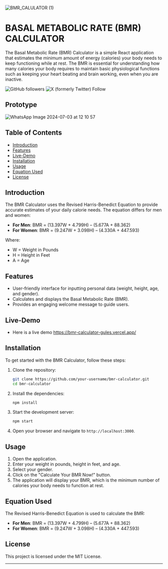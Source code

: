![BMR_CALULATOR (1)](https://github.com/chikezie22/bmr-calculator/assets/71356137/6b0e3e40-2edb-4246-af18-da8a9f6e7883)


# BASAL METABOLIC RATE (BMR) CALCULATOR

The Basal Metabolic Rate (BMR) Calculator is a simple React application that estimates the minimum amount of energy (calories) your body needs to keep functioning while at rest. The BMR is essential for understanding how many calories your body requires to maintain basic physiological functions such as keeping your heart beating and brain working, even when you are inactive.


![GitHub followers](https://img.shields.io/github/followers/chikezie22)  ![X (formerly Twitter) Follow](https://img.shields.io/twitter/follow/chikezie_simon?style=flat&logo=x&logoColor=%23000000&logoSize=auto)

## Prototype
![WhatsApp Image 2024-07-03 at 12 10 57](https://github.com/chikezie22/bmr-calculator/assets/71356137/05404cae-e97d-49ba-b536-fb77818c4893)



## Table of Contents
- [Introduction](#introduction)
- [Features](#features)
- [Live-Demo](#live-demo)
- [Installation](#installation)
- [Usage](#usage)
- [Equation Used](#equation-used)
- [License](#license)

## Introduction <a id="introduction"></a>

The BMR Calculator uses the Revised Harris-Benedict Equation to provide accurate estimates of your daily calorie needs. The equation differs for men and women:

- **For Men**: BMR = (13.397W + 4.799H) – (5.677A + 88.362)
- **For Women**: BMR = (9.247W + 3.098H) – (4.330A + 447.593)

Where:
- W = Weight in Pounds
- H = Height in Feet
- A = Age

## Features

- User-friendly interface for inputting personal data (weight, height, age, and gender).
- Calculates and displays the Basal Metabolic Rate (BMR).
- Provides an engaging welcome message to guide users.

## Live-Demo
- Here is a live demo
https://bmr-calculator-gules.vercel.app/

## Installation

To get started with the BMR Calculator, follow these steps:

1. Clone the repository:
   ```bash
   git clone https://github.com/your-username/bmr-calculator.git
   cd bmr-calculator
   ```

2. Install the dependencies:
   ```bash
   npm install
   ```

3. Start the development server:
   ```bash
   npm start
   ```

4. Open your browser and navigate to `http://localhost:3000`.

## Usage

1. Open the application.
2. Enter your weight in pounds, height in feet, and age.
3. Select your gender.
4. Click on the "Calculate Your BMR Now!" button.
5. The application will display your BMR, which is the minimum number of calories your body needs to function at rest.


## Equation Used

The Revised Harris-Benedict Equation is used to calculate the BMR:

- **For Men**: BMR = (13.397W + 4.799H) – (5.677A + 88.362)
- **For Women**: BMR = (9.247W + 3.098H) – (4.330A + 447.593)

## License

This project is licensed under the MIT License. 

---
